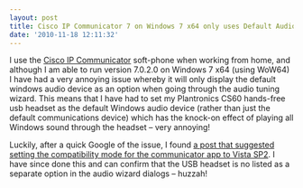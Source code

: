 ```yaml
---
layout: post
title: Cisco IP Communicator 7 on Windows 7 x64 only uses Default Audio device
date: '2010-11-18 12:11:32'
---
```


<p>I use the <a href="http://www.cisco.com/en/US/products/sw/voicesw/ps5475/index.html">Cisco IP Communicator</a> soft-phone when working from home, and although I am able to run version 7.0.2.0 on Windows 7 x64 (using WoW64) I have had a very annoying issue whereby it will only display the default windows audio device as an option when going through the audio tuning wizard. This means that I have had to set my Plantronics CS60 hands-free usb headset as the default Windows audio device (rather than just the default communications device) which has the knock-on effect of playing all Windows sound through the headset – very annoying!</p>  <p>Luckily, after a quick Google of the issue, I found <a href="http://social.technet.microsoft.com/Forums/en/w7itproappcompat/thread/a8745d05-a369-453d-b967-5ad827fff079">a post that suggested setting the compatibility mode for the communicator app to Vista SP2</a>. I have since done this and can confirm that the USB headset is no listed as a separate option in the audio wizard dialogs – huzzah!</p>